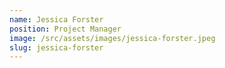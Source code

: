 ```yaml
---
name: Jessica Forster
position: Project Manager
image: /src/assets/images/jessica-forster.jpeg
slug: jessica-forster
---
```

